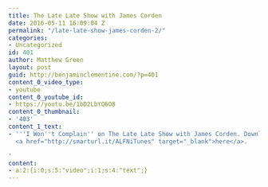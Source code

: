 ```yaml
---
title: The Late Late Show with James Corden
date: 2016-05-11 16:09:04 Z
permalink: "/late-late-show-james-corden-2/"
categories:
- Uncategorized
id: 401
author: Matthew Green
layout: post
guid: http://benjaminclementine.com/?p=401
content_0_video_type:
- youtube
content_0_youtube_id:
- https://youtu.be/1bD2LbYQ6O8
content_0_thumbnail:
- '403'
content_1_text:
- '''I Won''t Complain'' on The Late Late Show with James Corden. Download the album
  <a href="http://smarturl.it/ALFNiTunes" target="_blank">here</a>.

'
content:
- a:2:{i:0;s:5:"video";i:1;s:4:"text";}
---
```


